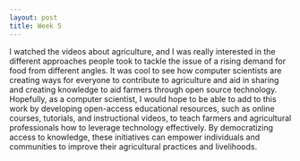 ```yaml
---
layout: post
title: Week 5
---
```


I watched the videos about agriculture, and I was really interested in the different approaches people took
to tackle the issue of a rising demand for food from different angles. It was cool to see how
computer scientists are creating ways for everyone to contribute to agriculture and aid in sharing and creating
knowledge to aid farmers through open source technology. Hopefully, as a computer scientist, I would
hope to be able to add to this work by developing open-access educational resources, such as online courses,
tutorials, and instructional videos, to teach farmers and agricultural professionals how to leverage technology effectively. 
By democratizing access to knowledge, these initiatives can empower individuals and communities to improve their agricultural
practices and livelihoods.